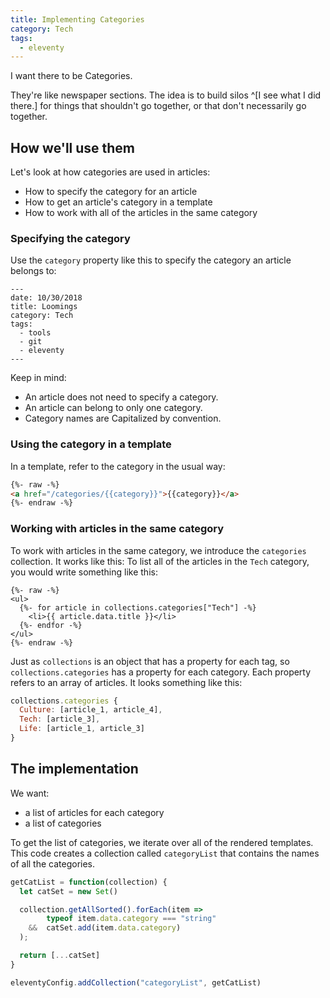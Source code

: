 ```yaml
---
title: Implementing Categories
category: Tech
tags:
  - eleventy
---
```


I want there to be Categories.


They're like newspaper sections.
The idea is
to build silos ^[I see what I did there.]
for things
that shouldn't go together,
or that don't necessarily go together.


## How we'll use them

Let's look at how categories are used in articles:

- How to specify the category for an article
- How to get an article's category in a template
- How to work with all of the articles in the same category

### Specifying the category

Use the `category` property
like this to specify
the category an article belongs to:

``` text
---
date: 10/30/2018
title: Loomings
category: Tech
tags:
  - tools
  - git
  - eleventy
---
```

Keep in mind:

- An article does not need to specify a category.
- An article can belong to only one category.
- Category names are Capitalized by convention.


### Using the category in a template

In a template, refer to
the category in the usual way:

```html
{%- raw -%}
<a href="/categories/{{category}}">{{category}}</a>
{%- endraw -%}
```

### Working with articles in the same category

To work with articles in the same category,
we introduce
the `categories` collection.
It works like this:
To list
all of the articles in
the `Tech` category,
you would write something like this:

```liquid
{%- raw -%}
<ul>
  {%- for article in collections.categories["Tech"] -%}
    <li>{{ article.data.title }}</li>
  {%- endfor -%}
</ul>
{%- endraw -%}
```


Just as
`collections`
is an object that has
a property for each tag,
so `collections.categories`
has a property for each category.
Each property refers to an array of articles.
It looks something like this:

```js
collections.categories {
  Culture: [article_1, article_4],
  Tech: [article_3],
  Life: [article_1, article_3]
}
```



## The implementation

We want:

- a list of articles for each category
- a list of categories


To get the list of categories,
we iterate over all of the
rendered templates.
This code
creates a collection called
`categoryList`
that contains
the names of all the categories.

```js
getCatList = function(collection) {
  let catSet = new Set()

  collection.getAllSorted().forEach(item =>
        typeof item.data.category === "string"
    &&  catSet.add(item.data.category)
  );

  return [...catSet]
}

eleventyConfig.addCollection("categoryList", getCatList)
```





